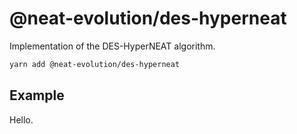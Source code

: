 # @neat-evolution/des-hyperneat

Implementation of the DES-HyperNEAT algorithm.

```sh
yarn add @neat-evolution/des-hyperneat
```

## Example

Hello.
